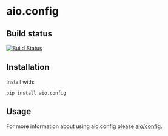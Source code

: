 aio.config
===========

Build status
------------
[![Build Status](https://travis-ci.org/phlax/aio.config.svg?branch=master)](https://travis-ci.org/phlax/aio.config)


Installation
------------
Install with:

``
  pip install aio.config
``

Usage
-----
For more information about using aio.config please [aio/config](aio/config).
